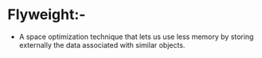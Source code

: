 # Flyweight:-

- A space optimization technique that lets us use less memory by storing externally the data associated with similar
  objects.
